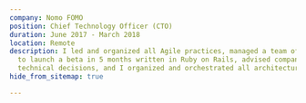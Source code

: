 ```yaml
---
company: Nomo FOMO
position: Chief Technology Officer (CTO)
duration: June 2017 - March 2018
location: Remote
description: I led and organized all Agile practices, managed a team of seven developers
  to launch a beta in 5 months written in Ruby on Rails, advised company on all major
  technical decisions, and I organized and orchestrated all architecture for the platform.
hide_from_sitemap: true

---
```

